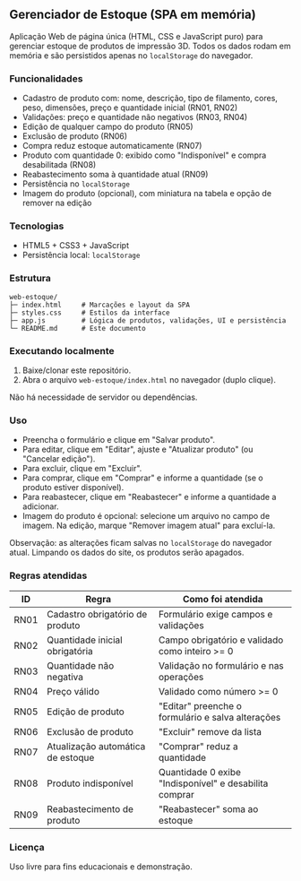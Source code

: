 ## Gerenciador de Estoque (SPA em memória)

Aplicação Web de página única (HTML, CSS e JavaScript puro) para gerenciar estoque de produtos de impressão 3D. Todos os dados rodam em memória e são persistidos apenas no `localStorage` do navegador.

### Funcionalidades

- Cadastro de produto com: nome, descrição, tipo de filamento, cores, peso, dimensões, preço e quantidade inicial (RN01, RN02)
- Validações: preço e quantidade não negativos (RN03, RN04)
- Edição de qualquer campo do produto (RN05)
- Exclusão de produto (RN06)
- Compra reduz estoque automaticamente (RN07)
- Produto com quantidade 0: exibido como "Indisponível" e compra desabilitada (RN08)
- Reabastecimento soma à quantidade atual (RN09)
- Persistência no `localStorage`
- Imagem do produto (opcional), com miniatura na tabela e opção de remover na edição

### Tecnologias

- HTML5 + CSS3 + JavaScript
- Persistência local: `localStorage`

### Estrutura

```
web-estoque/
├─ index.html     # Marcações e layout da SPA
├─ styles.css     # Estilos da interface
├─ app.js         # Lógica de produtos, validações, UI e persistência
└─ README.md      # Este documento
```

### Executando localmente

1. Baixe/clonar este repositório.
2. Abra o arquivo `web-estoque/index.html` no navegador (duplo clique).

Não há necessidade de servidor ou dependências.

### Uso

- Preencha o formulário e clique em "Salvar produto".
- Para editar, clique em "Editar", ajuste e "Atualizar produto" (ou "Cancelar edição").
- Para excluir, clique em "Excluir".
- Para comprar, clique em "Comprar" e informe a quantidade (se o produto estiver disponível).
- Para reabastecer, clique em "Reabastecer" e informe a quantidade a adicionar.
- Imagem do produto é opcional: selecione um arquivo no campo de imagem. Na edição, marque "Remover imagem atual" para excluí-la.

Observação: as alterações ficam salvas no `localStorage` do navegador atual. Limpando os dados do site, os produtos serão apagados.

### Regras atendidas

| ID   | Regra                              | Como foi atendida |
| ---- | ---------------------------------- | ------------------ |
| RN01 | Cadastro obrigatório de produto    | Formulário exige campos e validações |
| RN02 | Quantidade inicial obrigatória     | Campo obrigatório e validado como inteiro >= 0 |
| RN03 | Quantidade não negativa            | Validação no formulário e nas operações |
| RN04 | Preço válido                       | Validado como número >= 0 |
| RN05 | Edição de produto                  | "Editar" preenche o formulário e salva alterações |
| RN06 | Exclusão de produto                | "Excluir" remove da lista |
| RN07 | Atualização automática de estoque  | "Comprar" reduz a quantidade |
| RN08 | Produto indisponível               | Quantidade 0 exibe "Indisponível" e desabilita comprar |
| RN09 | Reabastecimento de produto         | "Reabastecer" soma ao estoque |

### Licença

Uso livre para fins educacionais e demonstração.


